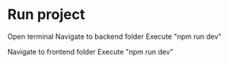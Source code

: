 # Run project

Open terminal 
Navigate to backend folder
Execute "npm run dev"

Navigate to frontend folder
Execute "npm run dev"

